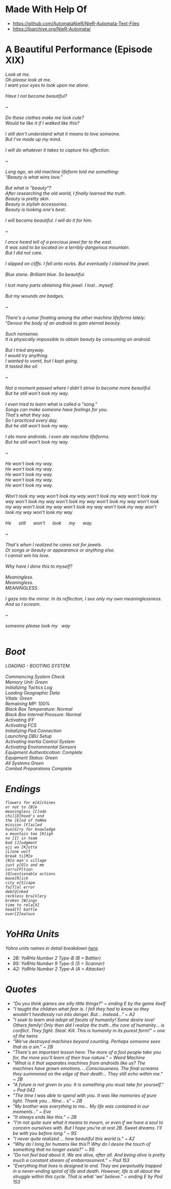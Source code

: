 # Made With Help Of
- https://github.com/AutomataNieR/NieR-Automata-Text-Files
- https://lparchive.org/NieR-Automata/

# A Beautiful Performance (Episode XIX)

<i>Look at me.</i><br>
<i>Oh please look at me.</i><br>
<i>I want your eyes to look upon me alone.</i><br>
<br>
<i>Have I not become beautiful?</i><br>
<br>
~<br>
<br>
<i>Do these clothes make me look cute?<br>
<i>Would he like it if I walked like this?</i><br>
<br>
<i>I still don't understand what it means to love someone.</i><br>
<i>But I've made up my mind.</i><br>
<br>
<i>I will do whatever it takes to capture his affection.</i><br>
<br>
~<br>
<br>
<i>Long ago, an old machine lifeform told me something:</i><br>
<i>"Beauty is what wins love."</i><br>
<br>
<i>But what is "beauty"?</i><br>
<i>After researching the old world, I finally learned the truth.</i><br>
<i></i>Beauty is pretty skin.<br>
<i></i>Beauty is stylish accessories.<br>
<i></i>Beauty is looking one's best.<br>
<br>
<i>I will become beautiful. I will do it for him.</i><br>
<br>
~<br>
<br>
<i>I once heard tell of a precious jewel far to the east.</i><br>
<i>It was said to be located on a terribly dangerous mountain.</i><br>
<i>But I did not care.</i><br>
<br>
<i>I slipped on cliffs. I fell onto rocks. But eventually I claimed the jewel.</i><br>
<br>
<i>Blue stone. Brilliant blue. So beautiful.</i><br>
<br>
<i>I lost many parts obtaining this jewel. I lost...myself.</i><br>
<br>
<i>But my wounds are badges.</i><br>
<br>
~<br>
<br>
<i>There's a rumor floating among the other machine lifeforms lately:</i><br>
<i>"Devour the body of an android to gain eternal beauty.</i><br>
<br>
<i>Such nonsense.</i><br>
<i>It is physically impossible to obtain beauty by consuming an android.</i><br>
<br>
<i>But I tried anyway.</i><br>
<i>I would try anything.</i><br>
<i>I wanted to vomit, but I kept going.</i><br>
<i>It tasted like oil.</i><br>
<br>
~<br>
<br>
<i>Not a moment passed where I didn't strive to become more beautiful.</i><br>
<i>But he still won't look my way.</i><br>
<br>
<i>I even tried to learn what is called a "song."</i><br>
<i>Songs can make someone have feelings for you.</i><br>
<i>That's what they say.</i><br>
<i>So I practiced every day.</i><br>
<i>But he still won't look my way.</i><br>
<br>
<i>I ate more androids. I even ate machine lifeforms.</i><br>
<i>But he still won't look my way.</i><br>
<br>
~<br>
<br>
<i>He won't look my way.</i><br>
<i>He won't look my way.</i><br>
<i>He won't look my way.</i><br>
<i>He won't look my way.</i><br>
<i>He won't look my way.</i><br>
<br>
<i>Won't look my way won't look my way won't look my way won't look my way won't
look my way won't look my way won't look my way won't look my way won't look my
way won't look my way won't look my way won't look my way won't look my way</i><br>
<br>
<i>He&nbsp;&nbsp;&nbsp;&nbsp;&nbsp;&nbsp;still&nbsp;&nbsp;&nbsp;&nbsp;&nbsp;&nbsp;won't&nbsp;&nbsp;&nbsp;&nbsp;&nbsp;&nbsp;look&nbsp;&nbsp;&nbsp;&nbsp;&nbsp;&nbsp;my&nbsp;&nbsp;&nbsp;&nbsp;&nbsp;&nbsp;way.</i><br>
<br>
~<br>
<br>
<i>That's when I realized he cares not for jewels.</i><br>
<i>Or songs or beauty or appearance or anything else.</i><br>
<i>I cannot win his love.</i><br>
<br>
<i>Why have I done this to myself?</i><br>
<br>
<i>Meaningless.</i><br>
<i>Meaningless.</i><br>
<i>MEANINGLESS.</i><br>
<br>
<i>I gaze into the mirror. In its reflection, I see only my own meaninglessness. And so I scream.</i><br>
<br>
~<br>
<br>
<i>someone please look my&nbsp;&nbsp;&nbsp;way</i><br>
<br>

# Boot

LOADING - BOOTING SYSTEM.<br>
<br>
<i>
Commencing System Check<br>
Memory Unit: Green<br>
Initializing Tactics Log<br>
Loading Geographic Data<br>
Vitals: Green<br>
Remaining MP: 100%<br>
Black Box Temperature: Normal<br>
Black Box Internal Pressure: Normal<br>
Activating IFF<br>
Activating FCS<br>
Initializing Pod Connection<br>
Launching DBU Setup<br>
Activating Inertia Control System<br>
Activating Environmental Sensors<br>
Equipment Authentication: Complete<br>
Equipment Status: Green<br>
All Systems Green<br>
Combat Preparations Complete<br>
</i>


# Endings
```gql
flowers for m[A]chines
or not to [B]e
meaningless [C]ode
chil[D]hood's end
the [E]nd of YoRHa
mission [F]ailed
hun[G]ry for knowledge
a mountain too [H]igh
no [I] in team
bad [J]udgment
aji wo [K]utta
[L]one wolf
break ti[M]e
[N]o man's village
just y[O]u and me
corru[P]tion
[Q]uestionable actions
mave[R]ick
city e[S]cape
fa[T]al error
deb[U]nked
reckless bra[V]ery
broken [W]ings
time to rela[X]
head[Y] battle
over[Z]ealous
```

# YoHRa Units
Yohra units names in detail breakdown [here](https://nier.fandom.com/wiki/YoRHa).

- 2B: YoRHa Number 2 Type-B (B = Battler)
- 9S: YoRHa Number 9 Type-S (S = Scanner)
- A2: YoRHa Number 2 Type-A (A = Attacker)

# Quotes
- "Do you think games are silly little things?" ~ ending E by the game itself
- "I taught the children what fear is. I felt they had to know so they wouldn't heedlessly run into danger. But... instead..." ~ A2
- "I seek to learn and adopt all facets of humanity! Some desire love! Others family! Only then did I realize the truth...the core of humanity... is conflict. They fight. Steal. Kill. This is humanity in its purest form!" ~ one of the twins
- "We've destroyed machines beyond counting. Perhaps someone sees that as a sin." ~ 2B
- "There's an important lesson here: The more of a fool people take you for, the more you'll learn of their true nature." ~ Weird Machine
- "What is it that separates machines from androids like us? The machines have grown emotions. ...Consciousness. The final screams they summoned on the edge of their death... They still echo within me." ~ 2B
- "A future is not given to you. It is something you must take for yourself." ~ Pod 042
- "The time I was able to spend with you. It was like memories of pure light. Thank you... Nine... s" ~ 2B
- "My brother was everything to me... My life was contained in our moments..." ~ Eve
- "It always ends like this." ~ 2B
- "I‘m not quite sure what it means to mourn, or even if we have a soul to concern ourselves with. But I hope you’re at rest 2B. Sweet dreams. I’ll be with you before long." ~ 9S
- "I never quite realized ... how beautiful this world is." ~ A2
- “Why do I long for humans like this?! Why do I desire the touch of something that no longer exists?” ~ 9S
- "Do not feel bad about it. We are alive, after all. And being alive is pretty much a constant stream of embarrassment." ~ Pod 153
- "Everything that lives is designed to end. They are perpetually trapped in a never-ending spiral of life and death. However, life is all about the struggle within this cycle. That is what 'we' believe." ~ ending E by Pod 153
